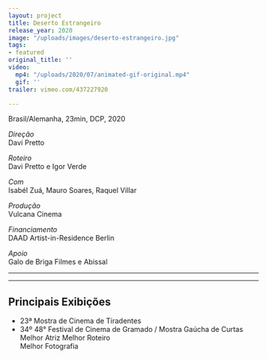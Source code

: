 ```yaml
---
layout: project
title: Deserto Estrangeiro
release_year: 2020
image: "/uploads/images/deserto-estrangeiro.jpg"
tags:
- featured
original_title: ''
video:
  mp4: "/uploads/2020/07/animated-gif-original.mp4"
  gif: ''
trailer: vimeo.com/437227920

---
```

Brasil/Alemanha, 23min, DCP, 2020

_Direção_  
Davi Pretto

_Roteiro_  
Davi Pretto e Igor Verde

_Com_  
Isabél Zuá, Mauro Soares, Raquel Villar

_Produção_  
Vulcana Cinema

_Financiamento_  
DAAD Artist-in-Residence Berlin

_Apoio_  
Galo de Briga Filmes e Abissal

***

***

## Principais Exibições

* 23ª Mostra de Cinema de Tiradentes
* 34º 48° Festival de Cinema de Gramado / Mostra Gaúcha de Curtas 
  Melhor Atriz 
  Melhor Roteiro  
  Melhor Fotografia